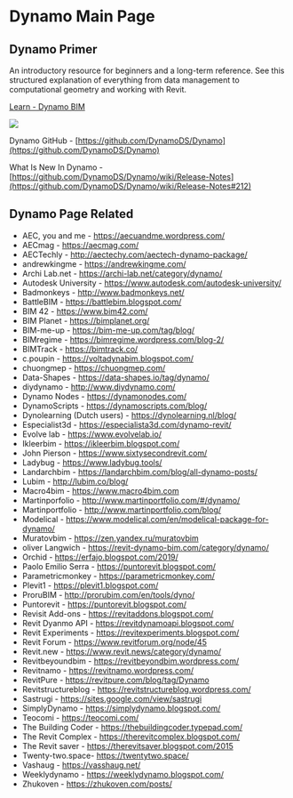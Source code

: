 # Dynamo  Main Page
## Dynamo Primer

An introductory resource for beginners and a long-term reference. See this structured explanation of everything from data management to computational geometry and working with Revit.

[Learn - Dynamo BIM](https://primer2.dynamobim.org/)

![](images/01-ProgramFlow.png)

Dynamo GitHub - [https://github.com/DynamoDS/Dynamo](https://github.com/DynamoDS/Dynamo)

What Is New In Dynamo - [https://github.com/DynamoDS/Dynamo/wiki/Release-Notes](https://github.com/DynamoDS/Dynamo/wiki/Release-Notes#212)

## Dynamo Page Related

- AEC, you and me - https://aecuandme.wordpress.com/
- AECmag  - https://aecmag.com/
- AECTechly  - http://aectechy.com/aectech-dynamo-package/
- andrewkingme - https://andrewkingme.com/
- Archi Lab.net - https://archi-lab.net/category/dynamo/
- Autodesk University - https://www.autodesk.com/autodesk-university/
- Badmonkeys - http://www.badmonkeys.net/
- BattleBIM - https://battlebim.blogspot.com/
- BIM 42 - https://www.bim42.com/
- BIM Planet - https://bimplanet.org/
- BIM-me-up - https://bim-me-up.com/tag/blog/
- BIMregime - https://bimregime.wordpress.com/blog-2/
- BIMTrack - https://bimtrack.co/
- c.poupin - https://voltadynabim.blogspot.com/
- chuongmep - https://chuongmep.com/
- Data-Shapes - https://data-shapes.io/tag/dynamo/
- diydynamo - http://www.diydynamo.com/
- Dynamo Nodes - https://dynamonodes.com/
- DynamoScripts - https://dynamoscripts.com/blog/
- Dynolearning (Dutch users) - https://dynolearning.nl/blog/
- Especialist3d - https://especialista3d.com/dynamo-revit/
- Evolve lab - https://www.evolvelab.io/
- Ikleerbim - https://ikleerbim.blogspot.com/
- John Pierson - https://www.sixtysecondrevit.com/
- Ladybug - https://www.ladybug.tools/
- Landarchbim - https://landarchbim.com/blog/all-dynamo-posts/
- Lubim - http://lubim.co/blog/
- Macro4bim - https://www.macro4bim.com
- Martinporfolio - http://www.martinportfolio.com/#/dynamo/
- Martinportfolio - http://www.martinportfolio.com/blog/
- Modelical - https://www.modelical.com/en/modelical-package-for-dynamo/
- Muratovbim - https://zen.yandex.ru/muratovbim
- oliver Langwich - https://revit-dynamo-bim.com/category/dynamo/
- Orchid - https://erfajo.blogspot.com/2019/
- Paolo Emilio Serra - https://puntorevit.blogspot.com/
- Parametricmonkey - https://parametricmonkey.com/
- Plevit1 - https://plevit1.blogspot.com/
- ProruBIM  - http://prorubim.com/en/tools/dyno/
- Puntorevit - https://puntorevit.blogspot.com/
- Revisit Add-ons - https://revitaddons.blogspot.com/
- Revit Dyanmo API - https://revitdynamoapi.blogspot.com/
- Revit Experiments - https://revitexperiments.blogspot.com/
- Revit Forum - https://www.revitforum.org/node/45
- Revit.new - https://www.revit.news/category/dynamo/
- Revitbeyoundbim - https://revitbeyondbim.wordpress.com/
- Revitnamo - https://revitnamo.wordpress.com/
- RevitPure - https://revitpure.com/blog/tag/Dynamo
- Revitstructureblog - https://revitstructureblog.wordpress.com/
- Sastrugi - https://sites.google.com/view/sastrugi
- SimplyDynamo - https://simplydynamo.blogspot.com/
- Teocomi - https://teocomi.com/
- The Building Coder - https://thebuildingcoder.typepad.com/
- The Revit Complex - https://therevitcomplex.blogspot.com/
- The Revit saver - https://therevitsaver.blogspot.com/2015
- Twenty-two.space-  https://twentytwo.space/
- Vashaug - https://vasshaug.net/
- Weeklydynamo - https://weeklydynamo.blogspot.com/
- Zhukoven - https://zhukoven.com/posts/
